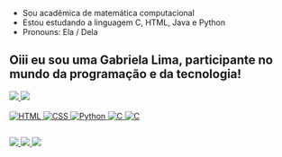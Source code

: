- Sou acadêmica de matemática computacional
- Estou estudando a linguagem C, HTML, Java e Python
- Pronouns: Ela / Dela

## Oiii eu sou uma Gabriela Lima, participante no mundo da programação e da tecnologia!

<div alinhar="centro">
  <a 
  href="https://github.com/GabrielaGlima">
  <img altura="160em" src="https://github-readme-stats.vercel.app/api?nome de usuário = GabrielaGlima&show_icons = verdade&tema = drácula&include_all_commits = true&count_private = true "/>
  <img altura="160em" src="https://github-readme-stats.vercel.app/api/top-langs/?nome de usuário = GabrielaGlima&layout = compactar&langs_count = 7&tema = drácula "/>
</div >
  
<div estilo="exibição: inline_block"><br>
  <img alinhar="centro" alt="HTML" src="https://img.shields.io/badge/html5-%23E34F26.svg?style = for-the-badge&logo = html5&logoColor = branco ")>
  <img alinhar="centro" alt="CSS"  src="https://img.shields.io/badge/css3-%231572B6.svg?style = for-the-badge&logo = css3&logoColor = branco ">
  <img alinhar="centro" alt="Python"  src="https://img.shields.io/badge/python-3670A0?style = for-the-badge&logo = python&logoColor = branco ">
  <img alinhar="centro" alt="C"  src="https://img.shields.io/badge/c-%2300599C.svg?style = for-the-badge&logo = c&logoColor = branco ">
  <img alinhar="centro" alt="C" src="img.shields.io/badge/java-CC0000.svg?style = for-the-badge & logo = java & logoColor = white">
  </div >
  
  ##
 
<div > 
    <a alvo="_em branco"
    href="https://instagram.com/gabriela032003" >
    <img src="https://img.shields.io/badge/-Instagram-%23E4405F?style = for-the-badge&logo = instagram&logoColor = branco ">
    </a>
    <a alvo="_em branco" 
    href="mailto: gg09065@gmail.com" >
    <img src="https://img.shields.io/badge/-Gmail-%23333?style = for-the-badge&logo = gmail&logoColor = branco ">
    </a> 
    <a alvo="_em branco"
    href="https://www.linkedin.com/in/gabriela-lima-610a9b250/" >
    <img src="https://img.shields.io/badge/-LinkedIn-%230077B5?style = for-the-badge&logo = linkedin&logoColor = branco ">
    </a> 
</div >
